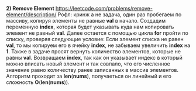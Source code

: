 **2) Remove Element**
https://leetcode.com/problems/remove-element/description/
	Рофл: кринж а не задача, один раз пробегаем по массиву, копируя элементы не равные **val** в начало.
	Создадим переменную **index**, которая будет указывать куда нам копировать элемент не равный **val**. Далее остается с помощью цикла **for** пройти по списку, проверяя следующие условие: 
	Если элемент списка не равен **val**, то мы копируем его в ячейку **index**, не забываем увеличить **index** на **1**. Также в задаче просят вернуть количество элементов, которые не равны **val**. Возвращаем **index**, так как он указывает индекс в который можно вписать новый элемент и так совпало, что его численное значение равно количеству ранее записанных в массив элементов.
	Алгоритм проходит за **len**(**nums**), получаеться он линейный и его сложность **O**(**len**(**nums**)).  
